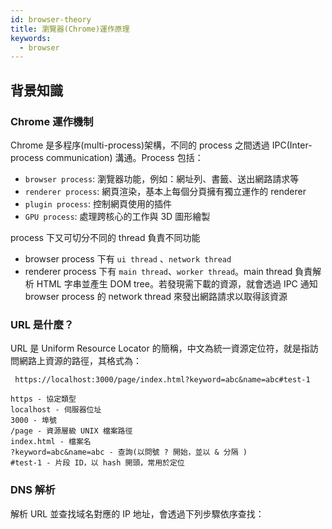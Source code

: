 ```yaml
---
id: browser-theory
title: 瀏覽器(Chrome)運作原理
keywords:
  - browser
---
```


## 背景知識

### Chrome 運作機制

Chrome 是多程序(multi-process)架構，不同的 process 之間透過 IPC(Inter-process communication) 溝通。Process 包括：

- `browser process`: 瀏覽器功能，例如：網址列、書籤、送出網路請求等
- `renderer process`: 網頁渲染，基本上每個分頁擁有獨立運作的 renderer
- `plugin process`: 控制網頁使用的插件
- `GPU process`: 處理跨核心的工作與 3D 圖形繪製

process 下又可切分不同的 thread 負責不同功能

- browser process 下有 `ui thread` 、`network thread`
- renderer process 下有 `main thread`、`worker thread`。main thread 負責解析 HTML 字串並產生 DOM tree。若發現需下載的資源，就會透過 IPC 通知 browser process 的 network thread 來發出網路請求以取得該資源

### URL 是什麼？

URL 是 Uniform Resource Locator 的簡稱，中文為統一資源定位符，就是指訪問網路上資源的路徑，其格式為：

```
 https://localhost:3000/page/index.html?keyword=abc&name=abc#test-1

https - 協定類型
localhost - 伺服器位址
3000 - 埠號
/page - 資源層級 UNIX 檔案路徑
index.html - 檔案名
?keyword=abc&name=abc - 查詢(以問號 ? 開始，並以 & 分隔 )
#test-1 - 片段 ID，以 hash 開頭，常用於定位
```

### DNS 解析

解析 URL 並查找域名對應的 IP 地址，會透過下列步驟依序查找：
